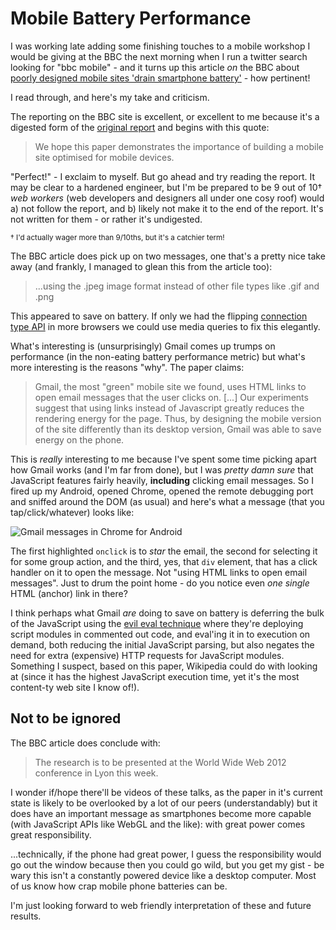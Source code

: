 # Mobile Battery Performance

I was working late adding some finishing touches to a mobile workshop I would be giving at the BBC the next morning when I run a twitter search looking for "bbc mobile" - and it turns up this article *on* the BBC about [poorly designed mobile sites 'drain smartphone battery'](http://www.bbc.co.uk/news/technology-17811557) - how pertinent!

I read through, and here's my take and criticism.

<!--more-->

The reporting on the BBC site is excellent, or excellent to me because it's a digested form of the [original report](http://www2012.wwwconference.org/proceedings/proceedings/p41.pdf) and begins with this quote:

> We hope this paper demonstrates the importance of building a mobile site optimised for mobile devices.

"Perfect!" - I exclaim to myself. But go ahead and try reading the report. It may be clear to a hardened engineer, but I'm be prepared to be 9 out of 10&dagger; *web workers* (web developers and designers all under one cosy roof) would a) not follow the report, and b) likely not make it to the end of the report. It's not written for them - or rather it's undigested.

<small>&dagger; I'd actually wager more than 9/10ths, but it's a catchier term!</small>

The BBC article does pick up on two messages, one that's a pretty nice take away (and frankly, I managed to glean this from the article too):

> ...using the .jpeg image format instead of other file types like .gif and .png

This appeared to save on battery. If only we had the flipping [connection type API](http://www.w3.org/TR/netinfo-api/) in more browsers we could use media queries to fix this elegantly.

What's interesting is (unsurprisingly) Gmail comes up trumps on performance (in the non-eating battery performance metric) but what's more interesting is the reasons "why". The paper claims:

> Gmail, the most "green" mobile site we found, uses HTML links to open email messages that the user clicks on. [...] Our experiments suggest that using links instead of Javascript greatly reduces the rendering energy for the page. Thus, by designing the mobile version of the site differently than its desktop version, Gmail was able to save energy on the phone.

This is *really* interesting to me because I've spent some time picking apart how Gmail works (and I'm far from done), but I was *pretty damn sure* that JavaScript features fairly heavily, **including** clicking email messages. So I fired up my Android, opened Chrome, opened the remote debugging port and sniffed around the DOM (as usual) and here's what a message (that you tap/click/whatever) looks like:

<img alt="Gmail messages in Chrome for Android" src="http://remysharp.com/images/gmail-messages.gif" style="max-width: 100%">

The first highlighted `onclick` is to *star* the email, the second for selecting it for some group action, and the third, yes, that `div` element, that has a click handler on it to open the message. Not "using HTML links to open email messages". Just to drum the point home - do you notice even *one single* HTML (anchor) link in there?

I think perhaps what Gmail *are* doing to save on battery is deferring the bulk of the JavaScript using the [evil eval technique](http://googlecode.blogspot.co.uk/2009/09/gmail-for-mobile-html5-series-reducing.html) where they're deploying script modules in commented out code, and eval'ing it in to execution on demand, both reducing the initial JavaScript parsing, but also negates the need for extra (expensive) HTTP requests for JavaScript modules. Something I suspect, based on this paper, Wikipedia could do with looking at (since it has the highest JavaScript execution time, yet it's the most content-ty web site I know of!).

## Not to be ignored

The BBC article does conclude with:

> The research is to be presented at the World Wide Web 2012 conference in Lyon this week.

I wonder if/hope there'll be videos of these talks, as the paper in it's current state is likely to be overlooked by a lot of our peers (understandably) but it does have an important message as smartphones become more capable (with JavaScript APIs like WebGL and the like): with great power comes great responsibility.

...technically, if the phone had great power, I guess the responsibility would go out the window because then you could go wild, but you get my gist - be wary this isn't a constantly powered device like a desktop computer. Most of us know how crap mobile phone batteries can be.

I'm just looking forward to web friendly interpretation of these and future results.